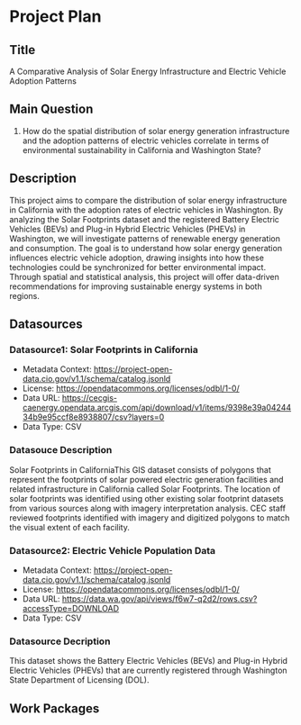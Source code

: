 # Project Plan

## Title
<!-- Give your project a short title. -->
A Comparative Analysis of Solar Energy Infrastructure and Electric Vehicle Adoption Patterns

## Main Question

<!-- Think about one main question you want to answer based on the data. -->
1. How do the spatial distribution of solar energy generation infrastructure and the adoption patterns of electric vehicles correlate in terms of environmental sustainability in California and Washington State?

## Description

<!-- Describe your data science project in max. 200 words. Consider writing about why and how you attempt it. -->
This project aims to compare the distribution of solar energy infrastructure in California with the adoption rates of electric vehicles in Washington. By analyzing the Solar Footprints dataset and the registered Battery Electric Vehicles (BEVs) and Plug-in Hybrid Electric Vehicles (PHEVs) in Washington, we will investigate patterns of renewable energy generation and consumption. The goal is to understand how solar energy generation influences electric vehicle adoption, drawing insights into how these technologies could be synchronized for better environmental impact. Through spatial and statistical analysis, this project will offer data-driven recommendations for improving sustainable energy systems in both regions.

## Datasources

<!-- Describe each datasources you plan to use in a section. Use the prefic "DatasourceX" where X is the id of the datasource. -->

### Datasource1: Solar Footprints in California
* Metadata Context:	https://project-open-data.cio.gov/v1.1/schema/catalog.jsonld
* License: https://opendatacommons.org/licenses/odbl/1-0/
* Data URL: https://cecgis-caenergy.opendata.arcgis.com/api/download/v1/items/9398e39a0424434b9e95ccf8e8938807/csv?layers=0
* Data Type: CSV

### Datasouce Description
Solar Footprints in CaliforniaThis GIS dataset consists of polygons that represent the footprints of solar powered electric generation facilities and related infrastructure in California called Solar Footprints. The location of solar footprints was identified using other existing solar footprint datasets from various sources along with imagery interpretation analysis. CEC staff reviewed footprints identified with imagery and digitized polygons to match the visual extent of each facility.

### Datasource2: Electric Vehicle Population Data
* Metadata Context:	https://project-open-data.cio.gov/v1.1/schema/catalog.jsonld
* License: https://opendatacommons.org/licenses/odbl/1-0/
* Data URL: https://data.wa.gov/api/views/f6w7-q2d2/rows.csv?accessType=DOWNLOAD
* Data Type: CSV

### Datasource Decription
This dataset shows the Battery Electric Vehicles (BEVs) and Plug-in Hybrid Electric Vehicles (PHEVs) that are currently registered through Washington State Department of Licensing (DOL).

## Work Packages
<!-- List of work packages ordered sequentially, each pointing to an issue with more details. -->


